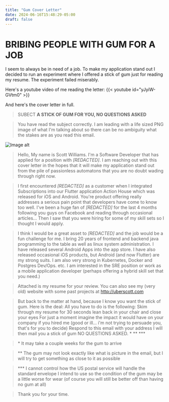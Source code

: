 ```yaml
---
title: "Gum Cover Letter"
date: 2024-06-16T15:48:29-05:00
draft: false
---
```





# BRIBING PEOPLE WITH GUM FOR A JOB

I seem to always be in need of a job.  To make my application stand out I decided to run an experiment where I offered a stick of gum just for reading my resume.   The experiment failed miserably.


Here's a youtube video of me reading the letter:
{{< youtube id="yJyiW-GVtm0" >}}

And here's the cover letter in full.


>SUBECT **A STICK OF GUM FOR YOU, NO QUESTIONS ASKED**

>You have read the subject correctly.   I am leading with a life sized PNG image of what I'm talking about so there can be no ambiguity what the stakes are as you read this email.

![Image alt](images/wrigley-s-spearmint-chewing-gum-clear.png)

>Hello, My name is Scott Williams.   I'm a Software Developer that has applied for a position with *[REDACTED]*.  I am reaching out with this cover letter in the hopes that it will make my application stand out from the pile of passionless automatons that you are no doubt wading through right now.

>I first encountered *[REDACTED]* as a customer when I integrated Subscriptions into our Flutter application Action House which was released for iOS and Android.  You're product offering really addresses a serious pain point that developers have come to know too well.  I've been a huge fan of *[REDACTED]* for the last 4 months following you guys on Facebook and reading through occasional articles... Then I saw that you were hiring for some of my skill sets so I thought I would apply.

>I think I would be a great asset to *[REDACTED]* and the job would be a fun challenge for me.  I bring 20 years of frontend and backend java programming to the table as well as linux system administration.  I have released several Android Apps into the app store.  I have also released occasional iOS products, but Android (and now Flutter) are my strong suits.  I am also very strong in Kubernetes, Docker and Postgres Dev/Ops. etc.   I am interested in the SRE position or work as a mobile application developer (perhaps offering a hybrid skill set that you need.)

>Attached is my resume for your review.  You can also see my (very old) website with some past projects at http://uberscott.com

>But back to the matter at hand, because I know you want the stick of gum.  Here is the deal:  All you have to do is the following: Skim through my resume for 30 seconds lean back in your chair and close your eyes For just a moment imagine the impact it would have on your company if you hired me (good or ill... i'm not trying to persuade you, that's for you to decide) Respond to this email with your address I will then mail you a stick of gum NO QUESTIONS ASKED. * ** ***

>\* It may take a couple weeks for the gum to arrive

>** The gum may not look exactly like what is picture in the email, but I will try to get something as close to it as possible

>*** I cannot control how the US postal service will handle the standard envelope I intend to use so the condition of the gum may be a little worse for wear (of course you will still be better off than having no gum at all) 

>Thank you for your time.

